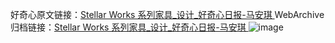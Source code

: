 好奇心原文链接：[Stellar Works 系列家具_设计_好奇心日报-马安琪 ](https://www.qdaily.com/articles/9885.html)
WebArchive归档链接：[Stellar Works 系列家具_设计_好奇心日报-马安琪 ](http://web.archive.org/web/20190623155153/https://www.qdaily.com/articles/9885.html)
![image](http://ww3.sinaimg.cn/large/007d5XDply1g3vh09szz5j30u02rfajn)